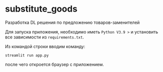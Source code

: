 # substitute_goods
Разработка DL решения по предложению товаров-заменителей

Для запуска приложения, необходимо иметь `Python V3.9 >` и установить все зависимости из `requirements.txt`.

Из командой строки вводим команду:

    streamlit run app.py

после чего откроется браузер с приложением. 
